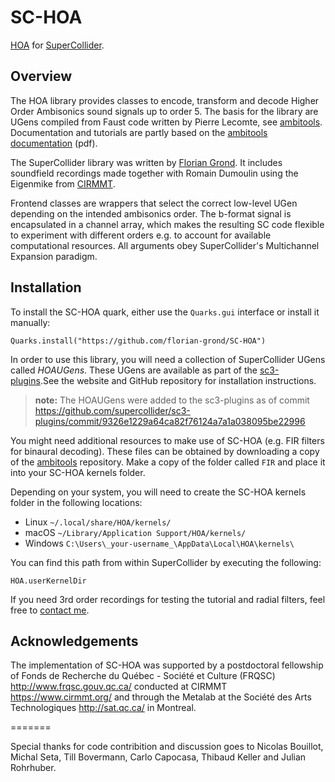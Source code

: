 # SC-HOA

[HOA](https://en.wikipedia.org/wiki/Ambisonics#Higher-order_Ambisonics) for [SuperCollider](http://supercollider.github.io/).

## Overview

The HOA library provides classes to encode, transform and decode Higher Order Ambisonics sound signals up to order 5. The basis for the library are UGens compiled from Faust code written by Pierre Lecomte, see [ambitools][1]. Documentation and tutorials are partly based on the [ambitools documentation](https://github.com/sekisushai/ambitools/blob/master/Documentation/documentation.pdf) (pdf).

The SuperCollider library was written by [Florian Grond](http://www.grond.at). It includes soundfield recordings made together with Romain Dumoulin using the Eigenmike from [CIRMMT](http://www.cirmmt.org).

Frontend classes are wrappers that select the correct low-level UGen depending on the intended ambisonics order. The b-format signal is encapsulated in a channel array, which makes the resulting SC code flexible to experiment with different orders e.g. to account for available computational resources. All arguments obey SuperCollider's Multichannel Expansion paradigm.

[^1]: binary files are not included in this repository, see [Installation](#Installation) for details.

## Installation

To install the SC-HOA quark, either use the `Quarks.gui` interface or install it manually:

```Quarks.install("https://github.com/florian-grond/SC-HOA")```

In order to use this library, you will need a collection of SuperCollider UGens called _HOAUGens_. These UGens are available as part of the [sc3-plugins](https://supercollider.github.io/sc3-plugins/).See the website and GitHub repository for installation instructions. 

> **note:** The HOAUGens were added to the sc3-plugins as of commit https://github.com/supercollider/sc3-plugins/commit/9326e1229a64ca82f76124a7a1a038095be22996
 
You might need additional resources to make use of SC-HOA (e.g. FIR filters for binaural decoding).
These files can be obtained by downloading a copy of the [ambitools][1] repository. Make a copy of the folder called `FIR` and place it into your SC-HOA kernels folder.

Depending on your system, you will need to create the SC-HOA kernels folder in the following locations:

* Linux `~/.local/share/HOA/kernels/`
* macOS `~/Library/Application Support/HOA/kernels/`
* Windows `C:\Users\_your-username_\AppData\Local\HOA\kernels\`

You can find this path from within SuperCollider by executing the following:

```HOA.userKernelDir```

If you need 3rd order recordings for testing the tutorial and radial filters, feel free to [contact me](http://www.grond.at/html/submenues/submenu_contact.htm).

## Acknowledgements

The implementation of SC-HOA was supported by a postdoctoral fellowship of Fonds de Recherche du Québec - Société et Culture (FRQSC) http://www.frqsc.gouv.qc.ca/ conducted at CIRMMT https://www.cirmmt.org/ and through the Metalab at the Société des Arts Technologiques http://sat.qc.ca/ in Montreal.

=======

Special thanks for code contribition and discussion goes to Nicolas Bouillot, Michal Seta, Till Bovermann, Carlo Capocasa, Thibaud Keller and Julian Rohrhuber.

[1]: https://github.com/sekisushai/ambitools

